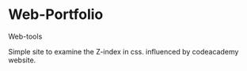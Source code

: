 # Web-Portfolio
Web-tools

Simple site to examine the Z-index in css.
influenced by codeacademy website.
